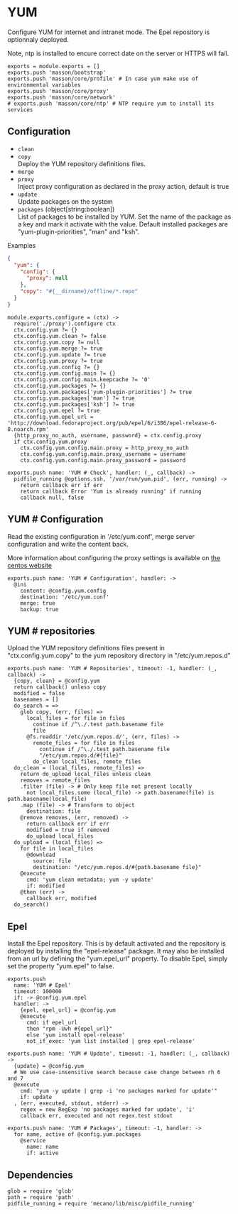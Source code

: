 
# YUM

Configure YUM for internet and intranet mode. The Epel repository is optionnaly
deployed.

Note, ntp is installed to encure correct date on the server or HTTPS will fail.

    exports = module.exports = []
    exports.push 'masson/bootstrap'
    exports.push 'masson/core/profile' # In case yum make use of environmental variables
    exports.push 'masson/core/proxy'
    exports.push 'masson/core/network'
    # exports.push 'masson/core/ntp' # NTP require yum to install its services

## Configuration

*   `clean`   
*   `copy`   
    Deploy the YUM repository definitions files.   
*   `merge`   
*   `proxy`   
    Inject proxy configuration as declared in the proxy 
    action, default is true   
*   `update`   
    Update packages on the system   
*   `packages` (object[string:boolean])   
    List of packages to be installed by YUM. Set the name of the package as a
    key and mark it activate with the value. Default installed packages are
    "yum-plugin-priorities", "man" and "ksh".   

Examples

```json
{
  "yum": {
    "config": {
      "proxy": null
    },
    "copy": "#{__dirname}/offline/*.repo"
  }
}
```

    module.exports.configure = (ctx) ->
      require('./proxy').configure ctx
      ctx.config.yum ?= {}
      ctx.config.yum.clean ?= false
      ctx.config.yum.copy ?= null
      ctx.config.yum.merge ?= true
      ctx.config.yum.update ?= true
      ctx.config.yum.proxy ?= true
      ctx.config.yum.config ?= {}
      ctx.config.yum.config.main ?= {}
      ctx.config.yum.config.main.keepcache ?= '0'
      ctx.config.yum.packages ?= {}
      ctx.config.yum.packages['yum-plugin-priorities'] ?= true
      ctx.config.yum.packages['man'] ?= true
      ctx.config.yum.packages['ksh'] ?= true
      ctx.config.yum.epel ?= true
      ctx.config.yum.epel_url = 'http://download.fedoraproject.org/pub/epel/6/i386/epel-release-6-8.noarch.rpm'
      {http_proxy_no_auth, username, password} = ctx.config.proxy
      if ctx.config.yum.proxy
        ctx.config.yum.config.main.proxy = http_proxy_no_auth
        ctx.config.yum.config.main.proxy_username = username
        ctx.config.yum.config.main.proxy_password = password

    exports.push name: 'YUM # Check', handler: (_, callback) ->
      pidfile_running @options.ssh, '/var/run/yum.pid', (err, running) ->
        return callback err if err
        return callback Error 'Yum is already running' if running
        callback null, false

## YUM # Configuration

Read the existing configuration in '/etc/yum.conf', 
merge server configuration and write the content back.

More information about configuring the proxy settings 
is available on [the centos website](http://www.centos.org/docs/5/html/yum/sn-yum-proxy-server.html)

    exports.push name: 'YUM # Configuration', handler: ->
      @ini
        content: @config.yum.config
        destination: '/etc/yum.conf'
        merge: true
        backup: true

## YUM # repositories

Upload the YUM repository definitions files present in 
"ctx.config.yum.copy" to the yum repository directory 
in "/etc/yum.repos.d"

    exports.push name: 'YUM # Repositories', timeout: -1, handler: (_, callback) ->
      {copy, clean} = @config.yum
      return callback() unless copy
      modified = false
      basenames = []
      do_search = =>
        glob copy, (err, files) =>
          local_files = for file in files
            continue if /^\./.test path.basename file
            file
          @fs.readdir '/etc/yum.repos.d/', (err, files) ->
            remote_files = for file in files
              continue if /^\./.test path.basename file
              "/etc/yum.repos.d/#{file}"
            do_clean local_files, remote_files
      do_clean = (local_files, remote_files) =>
        return do_upload local_files unless clean
        removes = remote_files
        .filter (file) -> # Only keep file not present locally
          not local_files.some (local_file) -> path.basename(file) is path.basename(local_file)
        .map (file) -> # Transform to object
          destination: file
        @remove removes, (err, removed) ->
          return callback err if err
          modified = true if removed
          do_upload local_files
      do_upload = (local_files) =>
        for file in local_files
          @download
            source: file
            destination: "/etc/yum.repos.d/#{path.basename file}"
        @execute
          cmd: 'yum clean metadata; yum -y update'
          if: modified
        @then (err) ->
          callback err, modified
      do_search()

## Epel

Install the Epel repository. This is by default activated and the repository is
deployed by installing the "epel-release" package. It may also be installed from
an url by defining the "yum.epel_url" property. To disable Epel, simply set the
property "yum.epel" to false.

    exports.push
      name: 'YUM # Epel'
      timeout: 100000
      if: -> @config.yum.epel
      handler: ->
        {epel, epel_url} = @config.yum
        @execute
          cmd: if epel_url
          then "rpm -Uvh #{epel_url}"
          else 'yum install epel-release' 
          not_if_exec: 'yum list installed | grep epel-release'

    exports.push name: 'YUM # Update', timeout: -1, handler: (_, callback) ->
      {update} = @config.yum
      # We use case-insensitive search because case change between rh 6 and 7
      @execute
        cmd: "yum -y update | grep -i 'no packages marked for update'"
        if: update
      , (err, executed, stdout, stderr) ->
        regex = new RegExp 'no packages marked for update', 'i'
        callback err, executed and not regex.test stdout

    exports.push name: 'YUM # Packages', timeout: -1, handler: ->
      for name, active of @config.yum.packages
        @service
          name: name
          if: active
      

## Dependencies

    glob = require 'glob'
    path = require 'path'
    pidfile_running = require 'mecano/lib/misc/pidfile_running'
